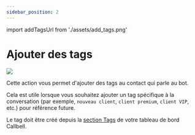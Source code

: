 ```yaml
---
sidebar_position: 2
---
```


import addTagsUrl from './assets/add_tags.png'

# Ajouter des tags

<img src={addTagsUrl} width={180} />

Cette action vous permet d'ajouter des tags au contact qui parle au bot.

Cela est utile lorsque vous souhaitez ajouter un tag spécifique à la conversation (par exemple, `nouveau client`, `client premium`, `client VIP`, etc.) pour référence future.

Le tag doit être créé depuis la [section Tags](https://dash.callbell.eu/settings/tags) de votre tableau de bord Callbell.